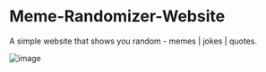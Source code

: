 # Meme-Randomizer-Website
A simple website that shows you random - memes | jokes | quotes. 

![image](https://user-images.githubusercontent.com/75944435/228642009-ef593270-1ca4-4acd-a5dd-c1c9e9790711.png)
